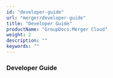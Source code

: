 ```yaml
---
id: "developer-guide"
url: "merger/developer-guide"
title: "Developer Guide"
productName: "GroupDocs.Merger Cloud"
weight: 2
description: ""
keywords: ""
---
```


### Developer Guide ###



